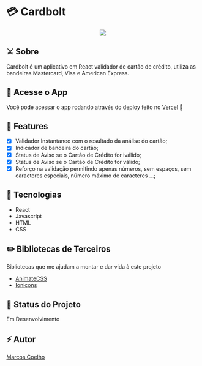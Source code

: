 # 💳 Cardbolt 

<p align="center">
    <img src="https://i.imgur.com/tFuilwz.gif">
</p>

## ⚔️ Sobre 

Cardbolt é um aplicativo em React validador de cartão de crédito, utiliza as bandeiras Mastercard, Visa e American Express.

## 🔭 Acesse o App 

Você pode acessar o app rodando através do deploy feito no <a href="https://cardbolt.vercel.app/">Vercel</a> 💜

## 🧪 Features

- [x] Validador Instantaneo com o resultado da análise do cartão;
- [x] Indicador de bandeira do cartão;
- [x] Status de Aviso se o Cartão de Crédito for iválido;
- [x] Status de Aviso se o Cartão de Crédito for válido;
- [x] Reforço na validação permitindo apenas números, sem espaços, sem caracteres especiais, número máximo de caracteres ...;

## 🔨 Tecnologias

- React 
- Javascript
- HTML
- CSS

## ✏️ Bibliotecas de Terceiros

Bibliotecas que me ajudam a montar e dar vida à este projeto

- <a href="https://github.com/animate-css/animate.css">AnimateCSS</a>
- <a href="https://github.com/ionic-team/ionicons">Ionicons</a>


## 📌 Status do Projeto

Em Desenvolvimento

## ⚡️ Autor 

<a href="https://twitter.com/marcosvca_">Marcos Coelho</a>

